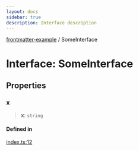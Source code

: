 ```yaml
---
layout: docs
sidebar: true
description: Interface description
---
```


[frontmatter-example](../README.md) / SomeInterface

# Interface: SomeInterface

## Properties

### x

> **x**: `string`

#### Defined in

[index.ts:12](https://github.com/typedoc2md/typedoc-plugin-markdown-examples/blob/main/examples/08-frontmatter-example/src/index.ts#L12)
